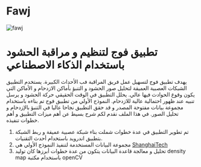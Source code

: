 # Fawj

![fawj](https://user-images.githubusercontent.com/59482214/155881193-909ca216-c984-41a6-b816-3378c0273f51.png)
# **تطبيق فوج لتنظيم و مراقبة الحشود باستخدام الذكاء الاصطناعي**
يهدف تطبيق فوج لتسهيل عمل فريق المراقبة فب الأحداث الكبيرة. يستخدم التطبيق الشبكات العصبية العميقة لتحليل صور الحشود و التنبؤ بأماكن الازدحام و الأماكن التي يكون وقوع الحوادث فيها عالي. يحلل التطبيق في الوقت الحقيقي حركة الحشود و يرسل تنبيه عند ظهور احتمالية عالية للازدحام. 
النموذج الأولي من تطبيق فوج تم بناءه باستخدام مجموعة بيانات مفتوحة المصدر و قد حقق التطبيق نجاحا عاليا في التنبؤ بالإزدحام و تحليل الصور. في هذا الملف نقدم لكم شرح بسيط عن أهم ميزات التطبيق و أهم خطوات تنفيذه. 

1. تم تطوير التطبيق في عدة خطوات شملت بناء شبكة عصبية عميقة و ربط الشبكة بتطبيق اندرويد باستخدام أحدث التقنيات. 
2. مجموعة البيانات المستخدمة لتنفيذ النموذج الأولي هي [ShanghaiTech](https://www.kaggle.com/tthien/shanghaitech)
3. تحليل و معالجة قاعدة البيانات يتكون من عدة خطوات أبرزها كان توليد density map باستخدام مكتبة openCV 
